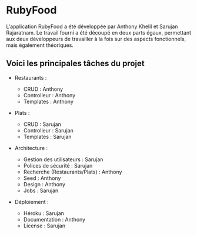 # RubyFood



L'application RubyFood a été développée par Anthony Khelil et Sarujan Rajaratnam. Le travail fourni a été découpé en deux parts égaux, permettant aux deux développeurs de travailler à la fois sur des aspects fonctionnels, mais également théoriques.

## Voici les principales tâches du projet

 - Restaurants :
 	- CRUD : Anthony
 	- Controlleur : Anthony
 	- Templates : Anthony

 - Plats :
 	- CRUD : Sarujan
 	- Controlleur : Sarujan
 	- Templates : Sarujan

 - Architecture :
 	- Gestion des utilisateurs : Sarujan
 	- Polices de sécurité : Sarujan
 	- Recherche (Restaurants/Plats) : Anthony
 	- Seed : Anthony
 	- Design : Anthony
 	- Jobs : Sarujan

 - Déploiement :
 	- Héroku : Sarujan
 	- Documentation : Anthony
 	- License : Sarujan

